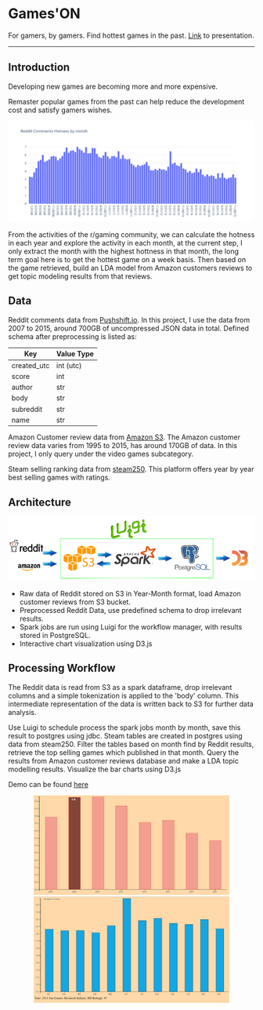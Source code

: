 # Games'ON 

For gamers, by gamers. Find hottest games in the past. [Link](https://docs.google.com/presentation/d/1bKBOQ-OUb8NDQauxHERG-QKo1LjgQbeqVj3Tk6CKYfc/edit#slide=id.p) to presentation.


<hr/>

## Introduction
Developing new games are becoming more and more expensive.

Remaster popular games from the past can help reduce the development cost and satisfy gamers wishes.

<img src="./img/reddit.png" width="700px"/>

From the activities of the r/gaming community, we can calculate the hotness in each year and explore the activity in each month, at the current step, I only extract the month with the highest hottness in that month, the long term goal here is to get the hottest game on a week basis. Then based on the game retrieved, build an LDA model from Amazon customers reviews to get topic modeling results from that reviews.

## Data
Reddit comments data from [Pushshift.io](https://files.pushshift.io/reddit/).
In this project, I use the data from 2007 to 2015, around 700GB of uncompressed JSON data in total. Defined schema after preprocessing is listed as:

Key | Value Type
----| ----------
created_utc | int (utc)
score | int
author | str
body | str
subreddit | str
name | str

Amazon Customer review data from [Amazon S3](https://s3.amazonaws.com/amazon-reviews-pds/readme.html). The Amazon customer review data varies from 1995 to 2015, has around 170GB of data. In this project, I only query under the video games subcategory.

Steam selling ranking data from [steam250](https://steam250.com/). This platform offers year by year best selling games with ratings.

## Architecture
<img src="./img/architecture.png" width="800px"/>

- Raw data of Reddit stored on S3 in Year-Month format, load Amazon customer reviews from S3 bucket.
- Preprocessed Reddit Data, use predefined schema to drop irrelevant results.
- Spark jobs are run using Luigi for the workflow manager, with results stored in PostgreSQL. 
- Interactive chart visualization using D3.js  

## Processing Workflow

The Reddit data is read from S3 as a spark dataframe, drop irrelevant columns and a simple tokenization is applied to the 'body' column. This intermediate representation
of the data is written back to S3 for further data analysis. 

Use Luigi to schedule process the spark jobs month by month, save this result to postgres using jdbc. Steam tables are created in postgres using data from steam250. Filter the tables based on month find by Reddit results, retrieve the top selling games which published in that month. Query the results from Amazon customer reviews database and make a LDA topic modelling results. Visualize the bar charts using D3.js 

Demo can be found [here]()

<div align="center">
<img src="./img/demo_1.PNG" width="400px"/>
<img src="./img/demo_2.PNG" width="400px"/>
</div>